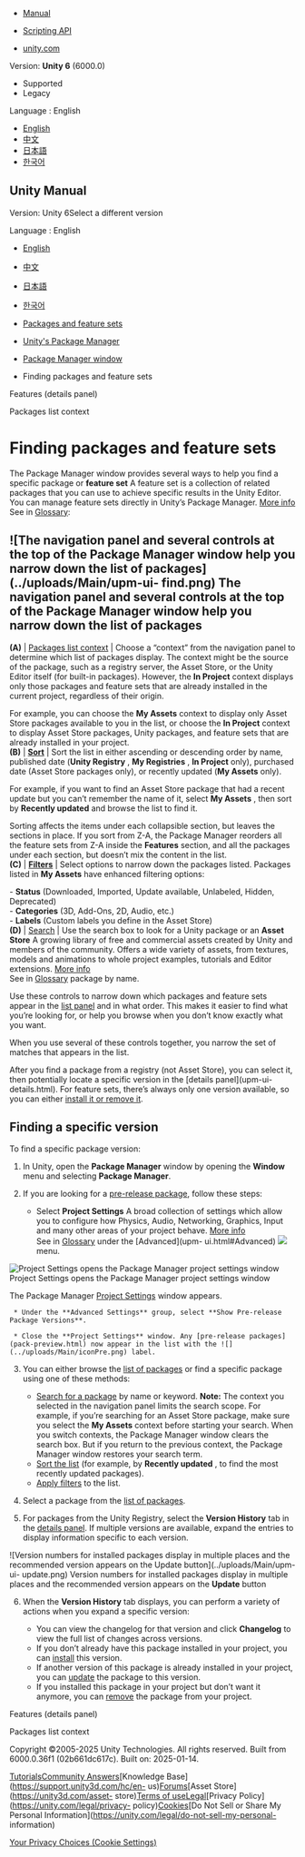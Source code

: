 [](https://docs.unity3d.com)

  * [Manual](../Manual/index.html)
  * [Scripting API](../ScriptReference/index.html)

  * [unity.com](https://unity.com/)

Version: **Unity 6** (6000.0)

  * Supported
  * Legacy

Language : English

  * [English](/Manual/upm-ui-find.html)
  * [中文](/cn/current/Manual/upm-ui-find.html)
  * [日本語](/ja/current/Manual/upm-ui-find.html)
  * [한국어](/kr/current/Manual/upm-ui-find.html)

[](https://docs.unity3d.com)

## Unity Manual

Version: Unity 6Select a different version

Language : English

  * [English](/Manual/upm-ui-find.html)
  * [中文](/cn/current/Manual/upm-ui-find.html)
  * [日本語](/ja/current/Manual/upm-ui-find.html)
  * [한국어](/kr/current/Manual/upm-ui-find.html)

  * [Packages and feature sets](PackagesList.html)
  * [Unity's Package Manager](Packages.html)
  * [Package Manager window](upm-ui.html)
  * Finding packages and feature sets

[](fs-details.html)

Features (details panel)

[](upm-ui-filter.html)

Packages list context

# Finding packages and feature sets

The Package Manager window provides several ways to help you find a specific
package or **feature set** A feature set is a collection of related packages
that you can use to achieve specific results in the Unity Editor. You can
manage feature sets directly in Unity’s Package Manager. [More
info](FeatureSets.html)  
See in [Glossary](Glossary.html#Featureset):

![The navigation panel and several controls at the top of the Package Manager
window help you narrow down the list of packages](../uploads/Main/upm-ui-
find.png) The navigation panel and several controls at the top of the Package
Manager window help you narrow down the list of packages  
---  
**(A)** | [Packages list context](upm-ui-filter.html) | Choose a “context” from the navigation panel to determine which list of packages display. The context might be the source of the package, such as a registry server, the Asset Store, or the Unity Editor itself (for built-in packages). However, the **In Project** context displays only those packages and feature sets that are already installed in the current project, regardless of their origin.  
  
For example, you can choose the **My Assets** context to display only Asset
Store packages available to you in the list, or choose the **In Project**
context to display Asset Store packages, Unity packages, and feature sets that
are already installed in your project.  
**(B)** | [**Sort**](upm-ui-sort.html) | Sort the list in either ascending or descending order by name, published date (**Unity Registry** , **My Registries** , **In Project** only), purchased date (Asset Store packages only), or recently updated (**My Assets** only).   
  
For example, if you want to find an Asset Store package that had a recent
update but you can’t remember the name of it, select **My Assets** , then sort
by **Recently updated** and browse the list to find it.  
  
Sorting affects the items under each collapsible section, but leaves the
sections in place. If you sort from Z-A, the Package Manager reorders all the
feature sets from Z-A inside the **Features** section, and all the packages
under each section, but doesn’t mix the content in the list.  
**(C)** | [**Filters**](upm-ui-filter2.html) | Select options to narrow down the packages listed. Packages listed in **My Assets** have enhanced filtering options:  
  
\- **Status** (Downloaded, Imported, Update available, Unlabeled, Hidden,
Deprecated)  
\- **Categories** (3D, Add-Ons, 2D, Audio, etc.)  
\- **Labels** (Custom labels you define in the Asset Store)  
**(D)** | [Search](upm-ui-search.html) | Use the search box to look for a Unity package or an **Asset Store** A growing library of free and commercial assets created by Unity and members of the community. Offers a wide variety of assets, from textures, models and animations to whole project examples, tutorials and Editor extensions. [More info](AssetStore.html)  
See in [Glossary](Glossary.html#AssetStore) package by name.  
  
Use these controls to narrow down which packages and feature sets appear in
the [list panel](upm-ui-list.html) and in what order. This makes it easier to
find what you’re looking for, or help you browse when you don’t know exactly
what you want.

When you use several of these controls together, you narrow the set of matches
that appears in the list.

After you find a package from a registry (not Asset Store), you can select it,
then potentially locate a specific version in the [details panel](upm-ui-
details.html). For feature sets, there’s always only one version available, so
you can either [install it or remove it](fs-install.html).

## Finding a specific version

To find a specific package version:

  1. In Unity, open the **Package Manager** window by opening the **Window** menu and selecting **Package Manager**.

  2. If you are looking for a [pre-release package](pack-preview.html), follow these steps:

     * Select **Project Settings** A broad collection of settings which allow you to configure how Physics, Audio, Networking, Graphics, Input and many other areas of your project behave. [More info](comp-ManagerGroup.html)  
See in [Glossary](Glossary.html#ProjectSettings) under the [Advanced](upm-
ui.html#Advanced) ![](../uploads/Main/iconSettings.png) menu.

![Project Settings opens the Package Manager project settings
window](../uploads/Main/upm-settings.png) Project Settings opens the Package
Manager project settings window

The Package Manager [Project Settings](class-PackageManager.html) window
appears.

     * Under the **Advanced Settings** group, select **Show Pre-release Package Versions**.

     * Close the **Project Settings** window. Any [pre-release packages](pack-preview.html) now appear in the list with the ![](../uploads/Main/iconPre.png) label.

  3. You can either browse the [list of packages](upm-ui-list.html) or find a specific package using one of these methods:

     * [Search for a package](upm-ui-search.html) by name or keyword. **Note:** The context you selected in the navigation panel limits the search scope. For example, if you’re searching for an Asset Store package, make sure you select the **My Assets** context before starting your search. When you switch contexts, the Package Manager window clears the search box. But if you return to the previous context, the Package Manager window restores your search term.
     * [Sort the list](upm-ui-sort.html) (for example, by **Recently updated** , to find the most recently updated packages).
     * [Apply filters](upm-ui-filter2.html) to the list.
  4. Select a package from the [list of packages](upm-ui-list.html).

  5. For packages from the Unity Registry, select the **Version History** tab in the [details panel](upm-ui-details.html). If multiple versions are available, expand the entries to display information specific to each version.

![Version numbers for installed packages display in multiple places and the
recommended version appears on the Update button](../uploads/Main/upm-ui-
update.png) Version numbers for installed packages display in multiple places
and the recommended version appears on the **Update** button

  6. When the **Version History** tab displays, you can perform a variety of actions when you expand a specific version:

     * You can view the changelog for that version and click **Changelog** to view the full list of changes across versions.
     * If you don’t already have this package installed in your project, you can [install](upm-ui-install.html) this version.
     * If another version of this package is already installed in your project, you can [update](upm-ui-update.html) the package to this version.
     * If you installed this package in your project but don’t want it anymore, you can [remove](upm-ui-remove.html) the package from your project.

[](fs-details.html)

Features (details panel)

[](upm-ui-filter.html)

Packages list context

Copyright ©2005-2025 Unity Technologies. All rights reserved. Built from
6000.0.36f1 (02b661dc617c). Built on: 2025-01-14.

[Tutorials](https://learn.unity.com/)[Community
Answers](https://answers.unity3d.com)[Knowledge
Base](https://support.unity3d.com/hc/en-
us)[Forums](https://forum.unity3d.com)[Asset Store](https://unity3d.com/asset-
store)[Terms of
use](https://docs.unity3d.com/Manual/TermsOfUse.html)[Legal](https://unity.com/legal)[Privacy
Policy](https://unity.com/legal/privacy-
policy)[Cookies](https://unity.com/legal/cookie-policy)[Do Not Sell or Share
My Personal Information](https://unity.com/legal/do-not-sell-my-personal-
information)

[Your Privacy Choices (Cookie Settings)](javascript:void\(0\);)

